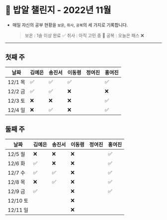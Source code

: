 # 🍚 밥알 챌린지 - 2022년 11월
- 매일 자신의 공부 현황을 `보온`, `취사`, `공복`의 세 가지로 기록합니다.
    
    > 보온 : 1솔 이상 완료 ✅
    취사 : 아직 고민 중 🤔
    공복 : 오늘은 패스 ❌
---

## 첫째 주
**날짜**|김예은|송진서|이동령|정여진|홍여진
---|---|---|---|---|---
12/1 목|✅|✅|✅| |✅
12/2 금|✅|✅|❌ | | ❌
12/3 토|❌ |❌ |❌| | ✅
12/4 일|❌ |✅ |❌| | ✅


## 둘째 주
**날짜**|김예은|송진서|이동령|정여진|홍여진
---|---|---|---|---|---
12/5 월|❌ |❌ |❌| |✅
12/6 화|✅ |❌ |❌| |✅
12/7 수|✅ |✅ |❌| |✅
12/8 목|❌ |✅ |❌| |✅
12/9 금|✅ | |❌| |✅
12/10 토| | |❌| |
12/11 일| | |❌| |
